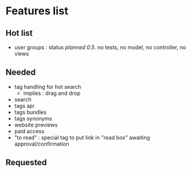 # Features list

## Hot list

* user groups : status _planned_ *0.5*. no tests, no model, no controller, no views

## Needed

* tag handling for hot search
    * implies : drag and drop
* search
* tags api
* tags bundles
* tags synonyms
* website previews
* paid access
* "to read" : special tag to put link in "read box" awaiting approval/confirmation

## Requested

